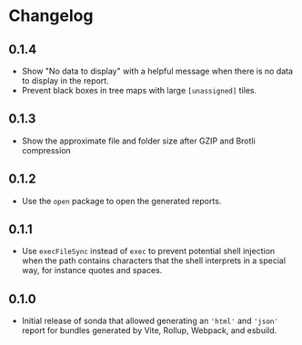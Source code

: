 # Changelog

## 0.1.4

* Show "No data to display" with a helpful message when there is no data to display in the report.
* Prevent black boxes in tree maps with large `[unassigned]` tiles.

## 0.1.3

* Show the approximate file and folder size after GZIP and Brotli compression

## 0.1.2

* Use the `open` package to open the generated reports.

## 0.1.1

* Use `execFileSync` instead of `exec` to prevent potential shell injection when the path contains characters that the shell interprets in a special way, for instance quotes and spaces.

## 0.1.0

* Initial release of sonda that allowed generating an `'html'` and `'json'` report for bundles generated by Vite, Rollup, Webpack, and esbuild.

